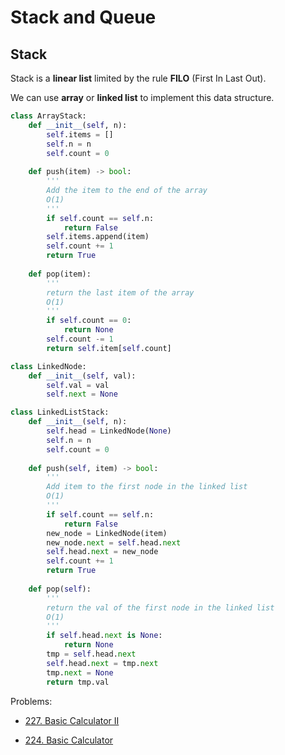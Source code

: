 # Stack and Queue

## Stack

Stack is a **linear list** limited by the rule **FILO** (First In Last Out).

We can use **array** or **linked list** to implement this data structure.

```python
class ArrayStack:
    def __init__(self, n):
        self.items = []
        self.n = n
        self.count = 0
    
    def push(item) -> bool:
        '''
        Add the item to the end of the array
        O(1)
        '''
        if self.count == self.n:
            return False
        self.items.append(item)
        self.count += 1
        return True
    
    def pop(item):
        '''
        return the last item of the array
        O(1)
        '''
        if self.count == 0:
            return None
        self.count -= 1
        return self.item[self.count]
```

```python
class LinkedNode:
    def __init__(self, val):
        self.val = val
        self.next = None

class LinkedListStack:
    def __init__(self, n):
        self.head = LinkedNode(None)
        self.n = n
        self.count = 0
    
    def push(self, item) -> bool:
        '''
        Add item to the first node in the linked list
        O(1)
        '''
        if self.count == self.n:
            return False
        new_node = LinkedNode(item)
        new_node.next = self.head.next
        self.head.next = new_node
        self.count += 1
        return True
    
    def pop(self):
        '''
        return the val of the first node in the linked list
        O(1)
        '''
        if self.head.next is None:
            return None
        tmp = self.head.next
        self.head.next = tmp.next
        tmp.next = None
        return tmp.val
```

Problems:

- [227. Basic Calculator II](https://leetcode.com/problems/basic-calculator-ii/)

- [224. Basic Calculator](https://leetcode.com/problems/basic-calculator/)